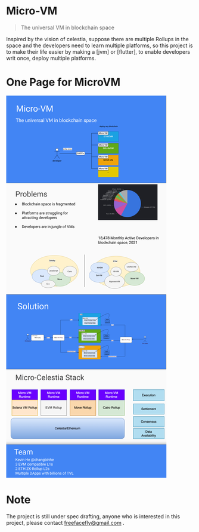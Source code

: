 # Micro-VM
> The universal VM in blockchain space

Inspired by the vision of celestia, suppose there are multiple Rollups in the space and the developers need to learn multiple platforms, so this project is to make their life easier by making a [jvm] or [flutter], to enable developers writ once, deploy multiple platforms.

# One Page for MicroVM

![onepage](./docs/Micro-VM-One-Page.png)

# Note
The project is still under spec drafting, anyone who is interested in this project, please contact freefacefly@gmail.com .